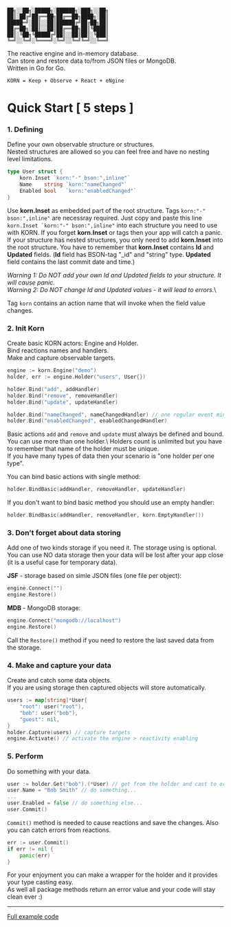 ```
██╗░░██╗░█████╗░██████╗░███╗░░██╗
██║░██╔╝██╔══██╗██╔══██╗████╗░██║
█████═╝░██║░░██║██████╔╝██╔██╗██║
██╔═██╗░██║░░██║██╔══██╗██║╚████║
██║░╚██╗╚█████╔╝██║░░██║██║░╚███║
╚═╝░░╚═╝░╚════╝░╚═╝░░╚═╝╚═╝░░╚══╝
```

The reactive engine and in-memory database.\
Can store and restore data to/from JSON files or MongoDB.\
Written in Go for Go.
```
KORN = Keep + Observe + React + eNgine
```
# Quick Start [ 5 steps ]

### 1. Defining
Define your own observable structure or structures.\
Nested structures are allowed so you can feel free and have no nesting level limitations.
```go
type User struct {
    korn.Inset `korn:"-" bson:",inline"` 
    Name    string `korn:"nameChanged"`
    Enabled bool   `korn:"enabledChanged"`
}
```
Use **korn.Inset** as embedded part of the root structure. Tags `korn:"-" bson:",inline"` are necessray required.
Just copy and paste this line ``korn.Inset `korn:"-" bson:",inline"`` into each structure you need to use with KORN.
If you forget **korn.Inset** or tags then your app will catch a panic. 
If your structure has nested structures, you only need to add **korn.Inset** into the root structure.
You have to remember that **korn.Inset** contains **Id** and **Updated** fields.
(**Id** field has BSON-tag "_id" and "string" type. **Updated** field contains the last commit date and time.)

*Warning 1: Do NOT add your own Id and Updated fields to your structure. It will cause panic.*\
*Warning 2: Do NOT change Id and Updated values - it will lead to errors.*\

Tag `korn` contains an action name that will invoke when the field value changes.

### 2. Init Korn
Create basic KORN actors: Engine and Holder.\
Bind reactions names and handlers.\
Make and capture observable targets.

```go
engine := korn.Engine("demo")
holder, err := engine.Holder("users", User{})

holder.Bind("add", addHandler) 
holder.Bind("remove", removeHandler) 
holder.Bind("update", updateHandler) 

holder.Bind("nameChanged", nameChangedHandler) // one regular event minimum requried
holder.Bind("enabledChanged", enabledChangedHandler)
```
Basic actions `add` and `remove` and `update` must always be defined and bound.
You can use more than one holder.\ 
Holders count is unlimited but you have to remember that name of the holder must be unique.\
If you have many types of data then your scenario is "one holder per one type".

You can bind basic actions with single method:
```go 
holder.BindBasic(addHandler, removeHandler, updateHandler)
```
If you don't want to bind basic method you should use an empty handler:
```go 
holder.BindBasic(addHandler, removeHandler, korn.EmptyHandler())
```

### 3. Don't forget about data storing
Add one of two kinds storage if you need it. The storage using is optional.\
You can use NO data storage then your data will be lost after your app close (it is a useful case for temporary data).

**JSF** - storage based on simle JSON files (one file per object):
```go
engine.Connect("") 
engine.Restore() 
```
**MDB** - MongoDB storage:
```go
engine.Connect("mongodb://localhost") 
engine.Restore() 
```
Call the `Restore()` method if you need to restore the last saved data from the storage.

### 4. Make and capture your data
Create and catch some data objects.\
If you are using storage then captured objects will store automatically.
```go
users := map[string]*User{
    "root": user("root"), 
    "bob": user("bob"), 
    "guest": nil,
}
holder.Capture(users) // capture targets 
engine.Activate() // activate the engine > reactivity enabling
```

### 5. Perform
Do something with your data.

```go
user := holder.Get("bob").(*User) // get from the holder and cast to origin type pointer
user.Name = "Bob Smith" // do something...
...
user.Enabled = false // do something else...
user.Commit() 
```
`Commit()` method is needed to cause reactions and save the changes.
Also you can catch errors from reactions.

```go
err := user.Commit() 
if err != nil {
    panic(err)
}
```

For your enjoyment you can make a wrapper for the holder and it provides your type casting easy. \
As well all package methods return an error value and your code will stay clean ever :)

***

[Full example code](https://github.com/en-v/korn/blob/main/examples/example.go)
